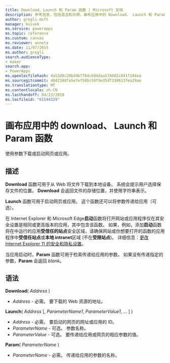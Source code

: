 ```yaml
---
title: Download、Launch 和 Param 函数 | Microsoft 文档
description: 参考信息，包括语法和示例，画布应用中的 Download、 Launch 和 Param 函数
author: gregli-msft
manager: kvivek
ms.service: powerapps
ms.topic: reference
ms.custom: canvas
ms.reviewer: anneta
ms.date: 11/07/2015
ms.author: gregli
search.audienceType:
- maker
search.app:
- PowerApps
ms.openlocfilehash: 4a53d8c20bd4b7784cb94daa574682c041f104ea
ms.sourcegitcommit: 4042388fa5e7ef50bc59f9e35df330613fea29ae
ms.translationtype: MT
ms.contentlocale: zh-CN
ms.lasthandoff: 04/23/2019
ms.locfileid: "61544329"
---
```

# <a name="download-launch-and-param-functions-in-canvas-apps"></a>画布应用中的 download、 Launch 和 Param 函数
使用参数下载或启动网页或应用。  

## <a name="description"></a>描述
**Download** 函数可用于从 Web 将文件下载到本地设备。 系统会提示用户选择保存文件的位置。  **Download** 会返回文件的存储位置，并使用字符串表示。  

**Launch** 函数可用于启动网页或应用。  这个函数还可以将参数传递给应用（可选）。

在 Internet Explorer 和 Microsoft Edge**启动**函数将打开网站或应用程序仅在其安全设置是相同或更高版本的应用，其中包含该函数。 如果，例如，添加**启动**函数将在中运行的应用**受信任的站点**安全区域，请确保网站或你想要打开的函数的应用程序中**受信任站点**或**本地 intranet**区域 (不在**受限站点**)。 详细信息：[更改 Internet Explorer 11 的安全和隐私设置](https://support.microsoft.com/en-us/help/17479/windows-internet-explorer-11-change-security-privacy-settings)。  

当应用启动时，**Param** 函数可用于检索传递给应用的参数。 如果没有传递指定的参数，**Param** 会返回 *blank*。

## <a name="syntax"></a>语法
**Download**( *Address* )

* *Address* - 必需。  要下载的 Web 资源的地址。

**Launch**( *Address* [, *ParameterName1*, *ParameterValue1*, ... ] )

* *Address* - 必需。  要启动的网页的网址或应用的 ID。
* *ParameterName* - 可选。  参数名称。
* *ParameterValue* - 可选。  要传递给应用或网页的相应参数的值。

**Param**( *ParameterName* )

* *ParameterName* - 必需。  传递给应用的参数的名称。

